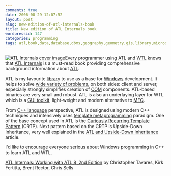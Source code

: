 ```yaml
---
comments: true
date: 2006-08-29 12:07:52
layout: post
slug: new-edition-of-atl-internals-book
title: New edition of ATL Internals book
wordpressid: 147
categories: programming
tags: atl,book,data,database,dbms,geography,geometry,gis,library,microsoft,postgis,programming,project,spatial,windows,wtl
---
```


[![ATL Internals cover image](http://www.informit.com/ShowCover.asp?isbn=0321159624&type=c)](http://www.informit.com/bookstore/product.asp?isbn=0321159624)Every programmer using [ATL](http://en.wikipedia.org/wiki/Active_Template_Library) and [WTL](http://en.wikipedia.org/wiki/Windows_Template_Library) knows that [ATL Internals](http://www.informit.com/bookstore/product.asp?isbn=0321159624) is a must-read book providing comprehensive background information about [ATL](http://msdn.microsoft.com/library/default.asp?url=/library/en-us/vccore/html/_atl_ATL_Article_Overview.asp).





ATL is my favourite [library](http://en.wikipedia.org/wiki/Library_%28computer_science%29) to use as a base for [Windows](http://en.wikipedia.org/wiki/Microsoft_Windows) development. It helps to solve [wide variety of problems](http://www.codeproject.com/atl/), on both sides: client and server, especially strongly simplifies creation of [COM](http://en.wikipedia.org/wiki/Component_Object_Model) components. ATL-based binaries are very small and robust. ATL is also an underlaying layer for WTL which is a [GUI toolkit](http://en.wikipedia.org/wiki/Widget_toolkit), light-weight and modern alternative to [MFC](http://msdn2.microsoft.com/en-us/library/kkcb3t0w.aspx).






From [C++ language](http://en.wikipedia.org/wiki/C%2B%2B) perspective, ATL is designed using modern C++ techniques and intensively uses [template metaprogramming](http://en.wikipedia.org/wiki/Template_metaprogramming) paradigm. One of the base concept used in ATL is the [Curiously Recurring Template Pattern](http://en.wikipedia.org/wiki/Curiously_Recurring_Template_Pattern) (CRTP). Next pattern based on the CRTP is Upside-Down Inheritance, very well explained in the [ATL and Upside-Down Inheritance](http://www.apostate.com/programming/atlupsidedown.html) article.





I'd like to encourage everyone serious about Windows programming in C++ to learn ATL and WTL.





[ATL Internals: Working with ATL 8, 2nd Edition](http://www.informit.com/bookstore/product.asp?isbn=0321159624) by Christopher Tavares, Kirk Fertitta, Brent Rector, Chris Sells

